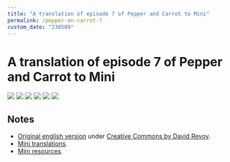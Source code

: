 ```yaml
---
title: "A translation of episode 7 of Pepper and Carrot to Mini"
permalink: /pepper-an-carrot-7
custom_date: "230509"
---
```


# A translation of episode 7 of Pepper and Carrot to Mini

![](/assets/images/pepper_carrot_07_00.png)
![](/assets/images/pepper_carrot_07_01.png)
![](/assets/images/pepper_carrot_07_02.png)
![](/assets/images/pepper_carrot_07_03.png)
![](/assets/images/pepper_carrot_07_04.png)
![](/assets/images/pepper_carrot_07_05.png)

## Notes

- [Original english version](https://www.peppercarrot.com/en/webcomic/ep07_The-Wish.html) under [Creative Commons by David Revoy](https://creativecommons.org/licenses/by/4.0/).
- [Mini translations](/mini-translations).
- [Mini resources](/mini-resources).
